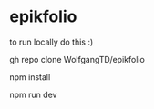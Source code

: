 # epikfolio

to run locally do this :)

gh repo clone WolfgangTD/epikfolio

npm install

npm run dev
